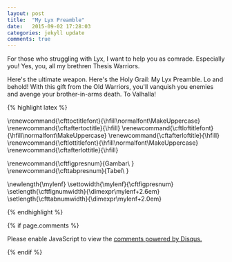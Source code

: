 ```yaml
---
layout: post
title:  "My Lyx Preamble"
date:   2015-09-02 17:28:03
categories: jekyll update
comments: true
---
```


For those who struggling with Lyx, I want to help you as comrade. Especially you! Yes, you, all my brethren Thesis Warriors. 

Here's the ultimate weapon. Here's the Holy Grail: My Lyx Preamble. Lo and behold! With this gift from the Old Warriors, you'll vanquish you enemies and avenge your brother-in-arms death. To Valhalla!

{% highlight latex %}

\renewcommand{\cfttoctitlefont}{\hfill\normalfont\MakeUppercase}
\renewcommand{\cftaftertoctitle}{\hfill}
\renewcommand{\cftloftitlefont}{\hfill\normalfont\MakeUppercase}
\renewcommand{\cftafterloftitle}{\hfill}
\renewcommand{\cftlottitlefont}{\hfill\normalfont\MakeUppercase}
\renewcommand{\cftafterlottitle}{\hfill}

\renewcommand{\cftfigpresnum}{Gambar\ }
\renewcommand{\cfttabpresnum}{Tabel\ }

\newlength{\mylenf}
\settowidth{\mylenf}{\cftfigpresnum}
\setlength{\cftfignumwidth}{\dimexpr\mylenf+2.6em}
\setlength{\cfttabnumwidth}{\dimexpr\mylenf+2.0em}

{% endhighlight %}

{% if page.comments %}

<div id="disqus_thread"></div>
<script type="text/javascript">
    /* * * CONFIGURATION VARIABLES * * */
    var disqus_shortname = 'myinfernopurgatoryparadiso';
    
    /* * * DON'T EDIT BELOW THIS LINE * * */
    (function() {
        var dsq = document.createElement('script'); dsq.type = 'text/javascript'; dsq.async = true;
        dsq.src = '//' + disqus_shortname + '.disqus.com/embed.js';
        (document.getElementsByTagName('head')[0] || document.getElementsByTagName('body')[0]).appendChild(dsq);
    })();
</script>
<noscript>Please enable JavaScript to view the <a href="https://disqus.com/?ref_noscript" rel="nofollow">comments powered by Disqus.</a></noscript>


<script type="text/javascript">
    /* * * CONFIGURATION VARIABLES * * */
    var disqus_shortname = 'myinfernopurgatoryparadiso';
    
    /* * * DON'T EDIT BELOW THIS LINE * * */
    (function () {
        var s = document.createElement('script'); s.async = true;
        s.type = 'text/javascript';
        s.src = '//' + disqus_shortname + '.disqus.com/count.js';
        (document.getElementsByTagName('HEAD')[0] || document.getElementsByTagName('BODY')[0]).appendChild(s);
    }());
</script>
    
{% endif %}